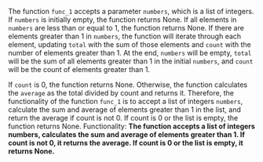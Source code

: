 The function `func_1` accepts a parameter `numbers`, which is a list of integers. If `numbers` is initially empty, the function returns None. If all elements in `numbers` are less than or equal to 1, the function returns None. If there are elements greater than 1 in `numbers`, the function will iterate through each element, updating `total` with the sum of those elements and `count` with the number of elements greater than 1. At the end, `numbers` will be empty, `total` will be the sum of all elements greater than 1 in the initial `numbers`, and `count` will be the count of elements greater than 1. 

If `count` is 0, the function returns None. Otherwise, the function calculates the `average` as the total divided by count and returns it. Therefore, the functionality of the function `func_1` is to accept a list of integers `numbers`, calculate the sum and average of elements greater than 1 in the list, and return the average if count is not 0. If count is 0 or the list is empty, the function returns None.
Functionality: **The function accepts a list of integers numbers, calculates the sum and average of elements greater than 1. If count is not 0, it returns the average. If count is 0 or the list is empty, it returns None.**